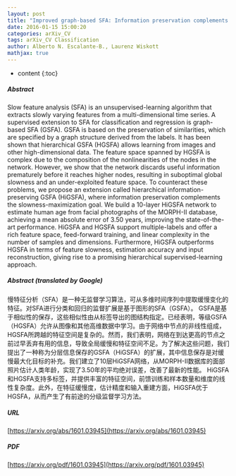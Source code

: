 ```yaml
---
layout: post
title: "Improved graph-based SFA: Information preservation complements the slowness principle"
date: 2016-01-15 15:00:20
categories: arXiv_CV
tags: arXiv_CV Classification
author: Alberto N. Escalante-B., Laurenz Wiskott
mathjax: true
---
```


* content
{:toc}

##### Abstract
Slow feature analysis (SFA) is an unsupervised-learning algorithm that extracts slowly varying features from a multi-dimensional time series. A supervised extension to SFA for classification and regression is graph-based SFA (GSFA). GSFA is based on the preservation of similarities, which are specified by a graph structure derived from the labels. It has been shown that hierarchical GSFA (HGSFA) allows learning from images and other high-dimensional data. The feature space spanned by HGSFA is complex due to the composition of the nonlinearities of the nodes in the network. However, we show that the network discards useful information prematurely before it reaches higher nodes, resulting in suboptimal global slowness and an under-exploited feature space. To counteract these problems, we propose an extension called hierarchical information-preserving GSFA (HiGSFA), where information preservation complements the slowness-maximization goal. We build a 10-layer HiGSFA network to estimate human age from facial photographs of the MORPH-II database, achieving a mean absolute error of 3.50 years, improving the state-of-the-art performance. HiGSFA and HGSFA support multiple-labels and offer a rich feature space, feed-forward training, and linear complexity in the number of samples and dimensions. Furthermore, HiGSFA outperforms HGSFA in terms of feature slowness, estimation accuracy and input reconstruction, giving rise to a promising hierarchical supervised-learning approach.

##### Abstract (translated by Google)
慢特征分析（SFA）是一种无监督学习算法，可从多维时间序列中提取缓慢变化的特征。对SFA进行分类和回归的监督扩展是基于图形的SFA（GSFA）。 GSFA是基于相似性的保存，这些相似性由从标签导出的图结构指定。已经表明，等级GSFA（HGSFA）允许从图像和其他高维数据中学习。由于网络中节点的非线性组成，HGSFA所跨越的特征空间是复杂的。然而，我们表明，网络在到达更高的节点之前过早丢弃有用的信息，导致全局缓慢和特征空间不足。为了解决这些问题，我们提出了一种称为分层信息保存的GSFA（HiGSFA）的扩展，其中信息保存是对缓慢最大化目标的补充。我们建立了10层HiGSFA网络，从MORPH-II数据库的面部照片估计人类年龄，实现了3.50年的平均绝对误差，改善了最新的性能。 HiGSFA和HGSFA支持多标签，并提供丰富的特征空间，前馈训练和样本数量和维度的线性复杂度。此外，在特征缓慢度，估计精度和输入重建方面，HiGSFA优于HGSFA，从而产生了有前途的分级监督学习方法。

##### URL
[https://arxiv.org/abs/1601.03945](https://arxiv.org/abs/1601.03945)

##### PDF
[https://arxiv.org/pdf/1601.03945](https://arxiv.org/pdf/1601.03945)

